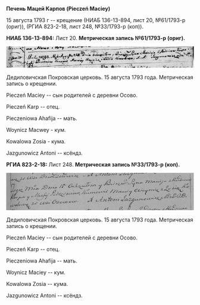**Печень Мацей Карпов (Pieczeń Maciey)**

15 августа 1793 г -- крещение (НИАБ 136-13-894, лист 20, №61/1793-р
(ориг)), (РГИА 823-2-18, лист 248, №33/1793-р (коп)).

**НИАБ 136-13-894:** Лист 20. **Метрическая запись №61/1793-р (ориг).**

![](./media/84525c8b139a5e8298a03a3d1525201dc3cc0bd8.png)

Дедиловичская Покровская церковь. 15 августа 1793 года. Метрическая
запись о крещении.

Pieczeń Maciey -- сын родителей с деревни Осовo.

Pieczeń Karp -- отец.

Pieczeniowa Ahafija -- мать.

Woynicz Macwey - кум.

Kowalowa Zosia - кума.

Jazgunowicz Antoni -- ксёндз.

**РГИА 823-2-18:** Лист 248. **Метрическая запись №33/1793-р (коп).**

![](./media/c7a696198e73e5012c7e7e64a60c685576bcb175.png)

Дедиловичская Покровская церковь. 15 августа 1793 года. Метрическая
запись о крещении.

Pieczeń Maciey -- сын родителей с деревни Осово.

Pieczeń Karp -- отец.

Pieczeniowa Ahafija -- мать.

Woynicz Maciey -- кум.

Kowalowa Zosia -- кума.

Jazgunowicz Antoni -- ксёндз.
